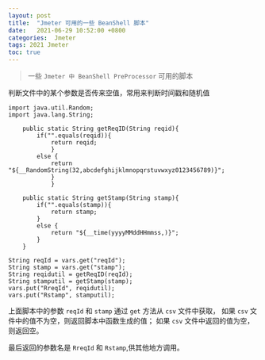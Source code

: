 ```yaml
---
layout: post
title:  "Jmeter 可用的一些 BeanShell 脚本"
date:   2021-06-29 10:52:00 +0800
categories:  Jmeter
tags: 2021 Jmeter 
toc: true
---
```


>一些 `Jmeter 中 BeanShell PreProcessor` 可用的脚本


判断文件中的某个参数是否传来空值，常用来判断时间戳和随机值

```
import java.util.Random;
import java.lang.String;

	public static String getReqID(String reqid){
		if("".equals(reqid)){
			return reqid;
			}
		else {
			return "${__RandomString(32,abcdefghijklmnopqrstuvwxyz0123456789)}";
            }
            }

    public static String getStamp(String stamp){
        if("".equals(stamp)){
            return stamp;
        }
        else {
            return "${__time(yyyyMMddHHmmss,)}";
        }
    }

String reqId = vars.get("reqId");
String stamp = vars.get("stamp");
String reqidutil = getReqID(reqId);
String stamputil = getStamp(stamp);
vars.put("RreqId", reqidutil);
vars.put("Rstamp", stamputil);
```

上面脚本中的参数 `reqId` 和 `stamp` 通过 `get` 方法从 `csv` 文件中获取，
如果 `csv` 文件中的值不为空，则返回脚本中函数生成的值；
如果 `csv` 文件中返回的值为空，则返回空。

最后返回的参数名是 `RreqId` 和 `Rstamp`,供其他地方调用。

